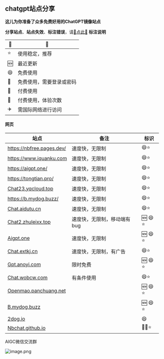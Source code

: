 ## chatgpt站点分享

**这儿为你准备了众多免费好用的ChatGPT镜像站点**

**分享站点**、**站点失效**、**标注错误**，请[🌺点此🌺](https://github.com/webpon/freegpt/issues)
**标注说明**

| 🔖    | 📓                        |
| ---- | ------------------------ |
| ⭐    | 使用稳定，推荐           |
| 🆕    | 最近更新                 |
| 😄    | 免费使用                 |
| 🔑    | 免费使用，需要登录或密码 |
| 🤑    | 付费使用                 |
| 🎁    | 付费使用，体验次数       |
| ✈️    | 需国际网络进行访问       |

#### 网页
| 站点                                                         | 备注                         | 标识 |
| ------------------------------------------------------------ | --------------------------- | ---- |
| https://nbfree.pages.dev/                                    | 速度快，无限制              | 😄⭐   |
| https://www.iquanku.com                                      | 速度快，无限制              | 😄⭐   |
| https://aigpt.one/                                           | 速度快，无限制              | 😄⭐   |
| https://tongtian.pro/                                        | 速度快，无限制              | 😄⭐   |
| [Chat23.yqcloud.top](https://Chat23.yqcloud.top)             | 速度快，无限制              | 😄⭐   |
| https://b.mydog.buzz/                                        | 速度快，无限制              | 😄⭐   |
| [Chat.aidutu.cn](https://Chat.aidutu.cn)                     | 速度快，无限制              | 😄⭐   |
| [Chat2.zhuleixx.top](https://Chat2.zhuleixx.top)             | 速度快，无限制，移动端有bug | 🆕 😄⭐ |
| [Aigpt.one](http://cc.ai55.cc/url/?id=WFBDaWZWOVpKZmpDaU5LMVFTU1RCRTdmTU92SEJnUTc1eFI2WXlrNjM1RT0=) | 速度快，无限制              | 🆕 😄⭐ |
| [Chat.extkj.cn](https://Chat.extkj.cn)                       | 速度快，无限制，有广告      | 😄⭐   |
| [Gpt.anoyi.com](http://cc.ai55.cc/url/?id=OFErQXl1UVBWcjNzK2I5TDd2LzU1TjFMMjVIb042MHhEVkp5bmZ1c2c4ST0=) | 限时免费                    | 🆕 😄⭐ |
| [Chat.wobcw.com](https://Chat.wobcw.com)                     | 有条件使用                  | 😄⭐   |
| [Openmao.panchuang.net](http://cc.ai55.cc/url/?id=VFZFRUltWHM4eFdoMjdEdlZHS0tteFNwZlFJblRycE9Vb0JWVm41ditZMD0=) |                             | 🆕 😄⭐ |
| [B.mydog.buzz](https://B.mydog.buzz)                         |                             | 🆕 😄⭐ |
| [2dog.io](https://2dog.io)                                   |                             | 😄    |
| [Nbchat.github.io](https://nbchat.github.io)                 |                             | 🛫😄⭐  |

<!-- 微信公众号：

![image.png](https://23.224.49.110/static/image/gptgongzhonghao.jpg) -->

AIGC微信交流群

![image.png](https://23.224.49.110/static/image/aigc.jpg)